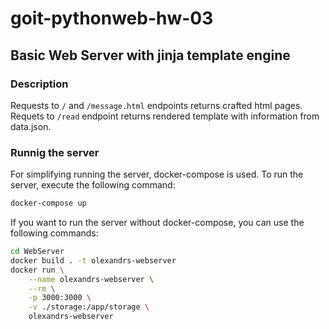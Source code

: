 # goit-pythonweb-hw-03

## Basic Web Server with jinja template engine

### Description

Requests to `/` and `/message.html` endpoints returns crafted html pages.
Requets to `/read` endpoint returns rendered template with information from data.json.

### Runnig the server

For simplifying running the server, docker-compose is used. To run the server, execute the following command:

```bash
docker-compose up
```

If you want to run the server without docker-compose, you can use the following commands:

```bash
cd WebServer
docker build . -t olexandrs-webserver
docker run \
    --name olexandrs-webserver \
    --rm \
    -p 3000:3000 \
    -v ./storage:/app/storage \
    olexandrs-webserver 
```
